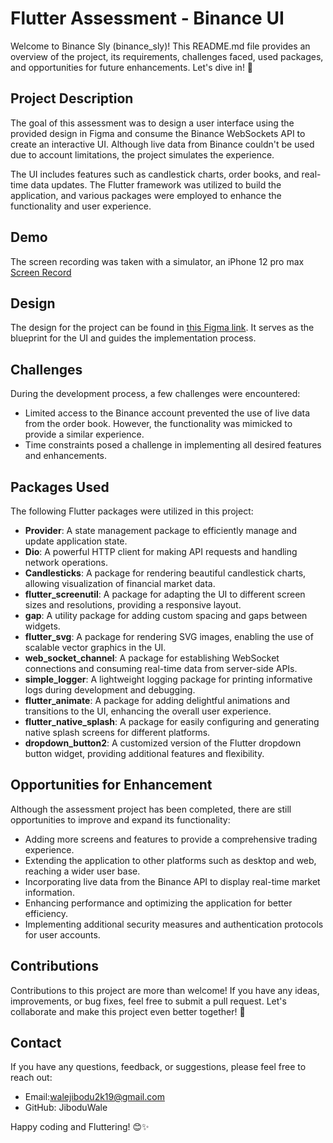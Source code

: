 # Flutter Assessment - Binance UI

Welcome to Binance Sly (binance_sly)! This README.md file provides an overview of the project, its requirements, challenges faced, used packages, and opportunities for future enhancements. Let's dive in! 🚀

## Project Description

The goal of this assessment was to design a user interface using the provided design in Figma and consume the Binance WebSockets API to create an interactive UI. Although live data from Binance couldn't be used due to account limitations, the project simulates the experience.

The UI includes features such as candlestick charts, order books, and real-time data updates. The Flutter framework was utilized to build the application, and various packages were employed to enhance the functionality and user experience.

## Demo

The screen recording was taken with a simulator, an iPhone 12 pro max
<br>
[Screen Record](https://github-production-user-asset-6210df.s3.amazonaws.com/53568423/244233535-e3b54cb2-f42c-44c1-8445-4d89d93e19b1.mp4)

## Design

The design for the project can be found in [this Figma link](https://www.figma.com/file/jR33GYkNjebdZfLtbpXBxQ/Mobile-Design-Test?type=design&node-id=0%3A1&t=vcCqqyzHjpFQ1ZgU-1). It serves as the blueprint for the UI and guides the implementation process.

## Challenges

During the development process, a few challenges were encountered:

- Limited access to the Binance account prevented the use of live data from the order book. However, the functionality was mimicked to provide a similar experience.
- Time constraints posed a challenge in implementing all desired features and enhancements.

## Packages Used

The following Flutter packages were utilized in this project:

- **Provider**: A state management package to efficiently manage and update application state.
- **Dio**: A powerful HTTP client for making API requests and handling network operations.
- **Candlesticks**: A package for rendering beautiful candlestick charts, allowing visualization of financial market data.
- **flutter_screenutil**: A package for adapting the UI to different screen sizes and resolutions, providing a responsive layout.
- **gap**: A utility package for adding custom spacing and gaps between widgets.
- **flutter_svg**: A package for rendering SVG images, enabling the use of scalable vector graphics in the UI.
- **web_socket_channel**: A package for establishing WebSocket connections and consuming real-time data from server-side APIs.
- **simple_logger**: A lightweight logging package for printing informative logs during development and debugging.
- **flutter_animate**: A package for adding delightful animations and transitions to the UI, enhancing the overall user experience.
- **flutter_native_splash**: A package for easily configuring and generating native splash screens for different platforms.
- **dropdown_button2**: A customized version of the Flutter dropdown button widget, providing additional features and flexibility.

## Opportunities for Enhancement

Although the assessment project has been completed, there are still opportunities to improve and expand its functionality:

- Adding more screens and features to provide a comprehensive trading experience.
- Extending the application to other platforms such as desktop and web, reaching a wider user base.
- Incorporating live data from the Binance API to display real-time market information.
- Enhancing performance and optimizing the application for better efficiency.
- Implementing additional security measures and authentication protocols for user accounts.

## Contributions

Contributions to this project are more than welcome! If you have any ideas, improvements, or bug fixes, feel free to submit a pull request. Let's collaborate and make this project even better together! 🤝

## Contact

If you have any questions, feedback, or suggestions, please feel free to reach out:

- Email:walejibodu2k19@gmail.com
- GitHub: JiboduWale

Happy coding and Fluttering! 😊✨
